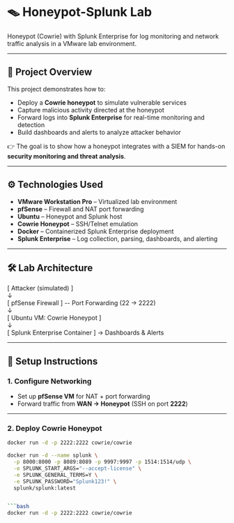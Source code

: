 # 🪤 Honeypot-Splunk Lab  

Honeypot (Cowrie) with Splunk Enterprise for log monitoring and network traffic analysis in a VMware lab environment.  

---

## 📌 Project Overview  

This project demonstrates how to:  

- Deploy a **Cowrie honeypot** to simulate vulnerable services  
- Capture malicious activity directed at the honeypot  
- Forward logs into **Splunk Enterprise** for real-time monitoring and detection  
- Build dashboards and alerts to analyze attacker behavior  

👉 The goal is to show how a honeypot integrates with a SIEM for hands-on **security monitoring and threat analysis**.  

---

## ⚙️ Technologies Used  

- **VMware Workstation Pro** – Virtualized lab environment  
- **pfSense** – Firewall and NAT port forwarding  
- **Ubuntu** – Honeypot and Splunk host  
- **Cowrie Honeypot** – SSH/Telnet emulation  
- **Docker** – Containerized Splunk Enterprise deployment  
- **Splunk Enterprise** – Log collection, parsing, dashboards, and alerting  

---

## 🛠️ Lab Architecture  

[ Attacker (simulated) ]  
↓  
[ pfSense Firewall ] -- Port Forwarding (22 → 2222)  
↓  
[ Ubuntu VM: Cowrie Honeypot ]  
↓  
[ Splunk Enterprise Container ] → Dashboards & Alerts  

---

## 🚀 Setup Instructions  

### 1. Configure Networking  
- Set up **pfSense VM** for NAT + port forwarding  
- Forward traffic from **WAN → Honeypot** (SSH on port **2222**)  

---

### 2. Deploy Cowrie Honeypot  
```bash
docker run -d -p 2222:2222 cowrie/cowrie

docker run -d --name splunk \
  -p 8000:8000 -p 8089:8089 -p 9997:9997 -p 1514:1514/udp \
  -e SPLUNK_START_ARGS="--accept-license" \
  -e SPLUNK_GENERAL_TERMS=Y \
  -e SPLUNK_PASSWORD="Splunk123!" \
  splunk/splunk:latest


```bash
docker run -d -p 2222:2222 cowrie/cowrie

